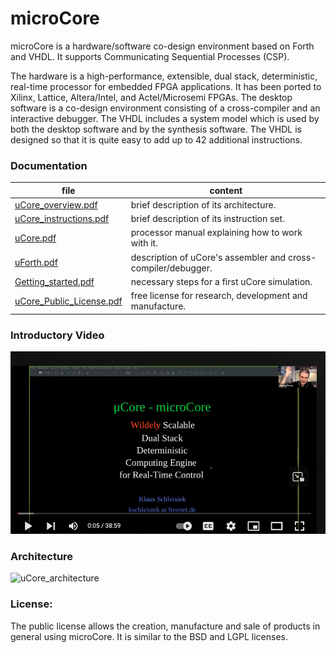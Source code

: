 # microCore
microCore is a hardware/software co-design environment based on Forth and VHDL. It supports Communicating Sequential Processes (CSP).

The hardware is a high-performance, extensible, dual stack, deterministic, real-time processor for embedded FPGA applications. It has been ported to Xilinx, Lattice, Altera/Intel, and Actel/Microsemi FPGAs.  The desktop software is a co-design environment consisting of a cross-compiler and an interactive debugger.  The VHDL includes a system model which is used by both the desktop software and by the synthesis software.  The VHDL is designed so that it is quite easy to add up to 42 additional instructions.   
  
 ### Documentation 

file | content
------------ | -------------
[uCore_overview.pdf](documents/uCore_overview.pdf) | brief description of its architecture.<BR>
[uCore_instructions.pdf](documents/uCore_instructions.pdf) | brief description of its instruction set.<BR>
[uCore.pdf](documents/uCore.pdf) | processor manual explaining how to work with it.<BR>
[uForth.pdf](documents/uForth.pdf) | description of uCore's assembler and cross-compiler/debugger.<BR>
[Getting_started.pdf](documents/Getting_started.pdf) | necessary steps for a first uCore simulation.<BR>
[uCore_Public_License.pdf](documents/uCore_Public_License.pdf) | free license for research, development and manufacture.

### Introductory Video
<a href = "https://www.youtube.com/watch?v=KUem5EREkAI&t=5s">
  <img src = "./Screenshot 2023-05-03 at 18.27.54.png">
  </a>
 
### Architecture  
![uCore_architecture](https://user-images.githubusercontent.com/77505995/105734708-36113400-5f33-11eb-819f-f72972bb19c1.jpg)

### License:

The public license allows the creation, manufacture and sale of products in general using microCore. It is similar to the BSD and LGPL licenses.

